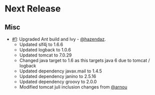 Next Release
============

Misc
----

* [#1](https://github.com/grgrzybek/tomcat-slf4j-logback/pull/1): Upgraded Ant build and Ivy - [@hazendaz](https://github.com/hazendaz).
  * Updated slf4j to 1.6.6
  * Updated logback to 1.0.6
  * Updated tomcat to 7.0.29
  * Changed java target to 1.6 as this targets java 6 due to tomcat / logback
  * Updated dependency javax.mail to 1.4.5
  * Updated dependency janino to 2.5.16
  * Updated dependency groovy to 2.0.0
  * Modified tomcat juli inclusion changes from [@arnou](https://github.com/arnou)

